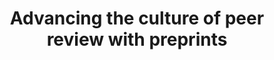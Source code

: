 ---
title: "Advancing the culture of peer review with preprints"
authors: "Avissar-Whiting M, Belliard F, Brand A, Brown K, Clément-Stoneham G, Dawson S, Dey G, Ecer D, Edmunds S, Farley A, Fischer TD, Franko M, **Fraser JS**, Funk K, Ganier C, Harrison M, Hatch A, Hazlett H, Hindle S, Hook DW, Hurst P, Kamoun S, Kiley R, Lacy MM, LaFlamme M, Lawrence R, Lemberger T, Lumb E, MacCallum C, Marcum CS, Marinello G, Mendonça A, Monaco S, Neves K, Pattinson D, Polka JK, Puebla I, Rittman M, Royle SJ, Saderi D, Sever R, Shearer K, Spiro JE, Stern B, Taraborelli D, Vale R, Vasquez C, Waltman L, Watt F, Weinberg ZY, Williams M"
pub_date: "2023-04-03"
osf: "cht8p"
image: "/static/img/pub/2023_avissar-whiting.png"
---